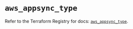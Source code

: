 # `aws_appsync_type`

Refer to the Terraform Registry for docs: [`aws_appsync_type`](https://registry.terraform.io/providers/hashicorp/aws/5.99.1/docs/resources/appsync_type).
